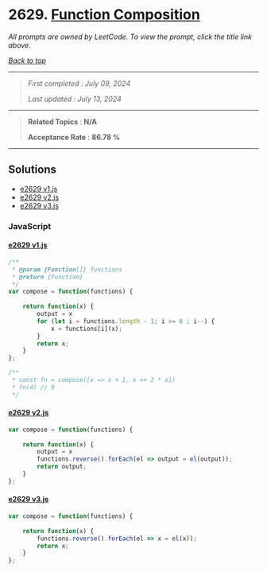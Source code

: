 # 2629. [Function Composition](<https://leetcode.com/problems/function-composition>)

*All prompts are owned by LeetCode. To view the prompt, click the title link above.*

*[Back to top](<../README.md>)*

------

> *First completed : July 09, 2024*
>
> *Last updated : July 13, 2024*

------

> **Related Topics** : **N/A**
>
> **Acceptance Rate** : **86.78 %**

------

## Solutions

- [e2629 v1.js](<../my-submissions/e2629 v1.js>)
- [e2629 v2.js](<../my-submissions/e2629 v2.js>)
- [e2629 v3.js](<../my-submissions/e2629 v3.js>)
### JavaScript
#### [e2629 v1.js](<../my-submissions/e2629 v1.js>)
```JavaScript
/**
 * @param {Function[]} functions
 * @return {Function}
 */
var compose = function(functions) {
    
    return function(x) {
        output = x
        for (let i = functions.length - 1; i >= 0 ; i--) {
            x = functions[i](x);
        }
        return x;
    }
};

/**
 * const fn = compose([x => x + 1, x => 2 * x])
 * fn(4) // 9
 */
```

#### [e2629 v2.js](<../my-submissions/e2629 v2.js>)
```JavaScript
var compose = function(functions) {
    
    return function(x) {
        output = x
        functions.reverse().forEach(el => output = el(output));
        return output;
    }
};
```

#### [e2629 v3.js](<../my-submissions/e2629 v3.js>)
```JavaScript
var compose = function(functions) {
    
    return function(x) {
        functions.reverse().forEach(el => x = el(x));
        return x;
    }
};
```

